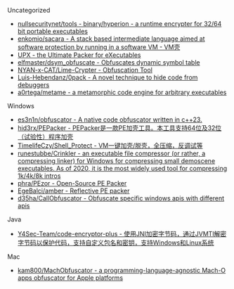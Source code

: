 Uncategorized

* [nullsecuritynet/tools - binary/hyperion - a runtime encrypter for 32/64 bit portable executables](https://github.com/nullsecuritynet/tools/tree/master/binary/hyperion)
* [enkomio/sacara - A stack based intermediate language aimed at software protection by running in a software VM - VM壳](https://github.com/enkomio/sacara)
* [UPX - the Ultimate Packer for eXecutables](https://github.com/upx/upx)
* [elfmaster/dsym_obfuscate - Obfuscates dynamic symbol table](https://github.com/elfmaster/dsym_obfuscate)
* [NYAN-x-CAT/Lime-Crypter - Obfuscation Tool](https://github.com/NYAN-x-CAT/Lime-Crypter)
* [Luis-Hebendanz/0pack - A novel technique to hide code from debuggers](https://github.com/Luis-Hebendanz/0pack)
* [a0rtega/metame - a metamorphic code engine for arbitrary executables](https://github.com/a0rtega/metame)

Windows

* [es3n1n/obfuscator - A native code obfuscator written in c++23.](https://github.com/es3n1n/obfuscator)
* [hid3rx/PEPacker - PEPacker是一款PE加壳工具。本工具支持64位及32位（试验性）程序加壳](https://github.com/hid3rx/PEPacker)
* [TimelifeCzy/Shell_Protect - VM一键加壳/脱壳，全压缩，反调试等](https://github.com/TimelifeCzy/Shell_Protect)
* [runestubbe/Crinkler - an executable file compressor (or rather, a compressing linker) for Windows for compressing small demoscene executables. As of 2020, it is the most widely used tool for compressing 1k/4k/8k intros](https://github.com/runestubbe/Crinkler)
* [phra/PEzor - Open-Source PE Packer](https://github.com/phra/PEzor)
* [EgeBalci/amber - Reflective PE packer](https://github.com/EgeBalci/amber)
* [d35ha/CallObfuscator - Obfuscate specific windows apis with different apis](https://github.com/d35ha/CallObfuscator)

Java

* [Y4Sec-Team/code-encryptor-plus - 使用JNI加密字节码，通过JVMTI解密字节码以保护代码，支持自定义包名和密钥，支持Windows和Linux系统](https://github.com/Y4Sec-Team/code-encryptor-plus)

Mac

* [kam800/MachObfuscator - a programming-language-agnostic Mach-O apps obfuscator for Apple platforms](https://github.com/kam800/MachObfuscator)
